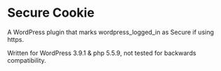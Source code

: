 Secure Cookie
=============

A WordPress plugin that marks wordpress_logged_in as Secure if using https.

Written for WordPress 3.9.1 & php 5.5.9, not tested for backwards compatibility.
